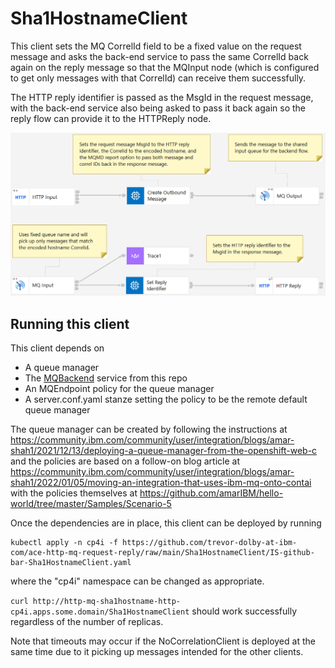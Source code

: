 # Sha1HostnameClient

This client sets the MQ CorrelId field to be a fixed value on the request message and asks
the back-end service to pass the same CorrelId back again on the reply message so that 
the MQInput node (which is configured to get only messages with that CorrelId) can receive
them successfully. 

The HTTP reply identifier is passed as the MsgId in the request message, with the back-end
service also being asked to pass it back again so the reply flow can provide it to the 
HTTPReply node.

![picture](/files/Sha1HostnameClient.png)

## Running this client

This client depends on
- A queue manager
- The [MQBackend](/MQBackend) service from this repo
- An MQEndpoint policy for the queue manager
- A server.conf.yaml stanze setting the policy to be the remote default queue manager

The queue manager can be created by following the instructions at 
https://community.ibm.com/community/user/integration/blogs/amar-shah1/2021/12/13/deploying-a-queue-manager-from-the-openshift-web-c
and the policies are based on a follow-on blog article at 
https://community.ibm.com/community/user/integration/blogs/amar-shah1/2022/01/05/moving-an-integration-that-uses-ibm-mq-onto-contai
with the policies themselves at https://github.com/amarIBM/hello-world/tree/master/Samples/Scenario-5

Once the dependencies are in place, this client can be deployed by running
```
kubectl apply -n cp4i -f https://github.com/trevor-dolby-at-ibm-com/ace-http-mq-request-reply/raw/main/Sha1HostnameClient/IS-github-bar-Sha1HostnameClient.yaml
```
where the "cp4i" namespace can be changed as appropriate. 

`curl http://http-mq-sha1hostname-http-cp4i.apps.some.domain/Sha1HostnameClient` should 
work successfully regardless of the number of replicas.

Note that timeouts may occur if the NoCorrelationClient is deployed at the same
time due to it picking up messages intended for the other clients.

